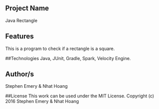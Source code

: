 ## Project Name
Java Rectangle

## Features
This is a program to check if a rectangle is a square.

##Technologies
Java, JUnit, Gradle, Spark, Velocity Engine.


## Author/s
Stephen Emery & Nhat Hoang

##License
This work can be used under the MIT License.
Copyright (c) 2016 Stephen Emery & Nhat Hoang
